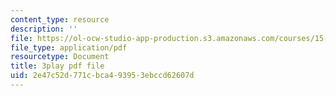 ```yaml
---
content_type: resource
description: ''
file: https://ol-ocw-studio-app-production.s3.amazonaws.com/courses/15-071-the-analytics-edge-spring-2017/2e47c52d771cbca493953ebccd62607d_DU0_NM0mZPE.pdf
file_type: application/pdf
resourcetype: Document
title: 3play pdf file
uid: 2e47c52d-771c-bca4-9395-3ebccd62607d
---
```


